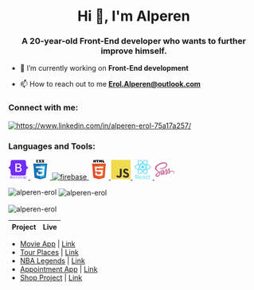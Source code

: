 <h1 align="center">Hi 👋, I'm Alperen</h1>
<h3 align="center">A 20-year-old Front-End developer who wants to further improve himself.</h3>

- 🔭 I’m currently working on **Front-End development**

- 📫 How to reach out to me **Erol.Alperen@outlook.com**

<h3 align="left">Connect with me:</h3>
<p align="left">
<a href="https://www.linkedin.com/in/alperen-erol36/" target="blank"><img align="center" src="https://raw.githubusercontent.com/rahuldkjain/github-profile-readme-generator/master/src/images/icons/Social/linked-in-alt.svg" alt="https://www.linkedin.com/in/alperen-erol-75a17a257/" height="30" width="40" /></a>
</p>

<h3 align="left">Languages and Tools:</h3>
<p align="left"> <a href="https://getbootstrap.com" target="_blank" rel="noreferrer"> <img src="https://raw.githubusercontent.com/devicons/devicon/master/icons/bootstrap/bootstrap-plain-wordmark.svg" alt="bootstrap" width="40" height="40"/> </a> <a href="https://www.w3schools.com/css/" target="_blank" rel="noreferrer"> <img src="https://raw.githubusercontent.com/devicons/devicon/master/icons/css3/css3-original-wordmark.svg" alt="css3" width="40" height="40"/> </a> <a href="https://firebase.google.com/" target="_blank" rel="noreferrer"> <img src="https://www.vectorlogo.zone/logos/firebase/firebase-icon.svg" alt="firebase" width="40" height="40"/> </a> <a href="https://www.w3.org/html/" target="_blank" rel="noreferrer"> <img src="https://raw.githubusercontent.com/devicons/devicon/master/icons/html5/html5-original-wordmark.svg" alt="html5" width="40" height="40"/> </a> <a href="https://developer.mozilla.org/en-US/docs/Web/JavaScript" target="_blank" rel="noreferrer"> <img src="https://raw.githubusercontent.com/devicons/devicon/master/icons/javascript/javascript-original.svg" alt="javascript" width="40" height="40"/> </a> <a href="https://reactjs.org/" target="_blank" rel="noreferrer"> <img src="https://raw.githubusercontent.com/devicons/devicon/master/icons/react/react-original-wordmark.svg" alt="react" width="40" height="40"/> </a> <a href="https://sass-lang.com" target="_blank" rel="noreferrer"> <img src="https://raw.githubusercontent.com/devicons/devicon/master/icons/sass/sass-original.svg" alt="sass" width="40" height="40"/> </a> </p>

<p><img align="left" src="https://github-readme-stats.vercel.app/api/top-langs?username=alperen-erol&show_icons=true&locale=en&layout=compact" alt="alperen-erol" /></p>

<p>&nbsp;<img align="center" src="https://github-readme-stats.vercel.app/api?username=alperen-erol&show_icons=true&locale=en" alt="alperen-erol" /></p>

<p><img align="center" src="https://github-readme-streak-stats.herokuapp.com/?user=alperen-erol&" alt="alperen-erol" /></p>

Project | Live
------------- | -------------

- [Movie App](https://github.com/alperen-erol/Movie-App)  | [Link](https://erol-movie-app.netlify.app)
- [Tour Places](https://github.com/alperen-erol/Tour-places)  | [Link](https://erol-tour-places.netlify.app/) 
- [NBA Legends](https://github.com/alperen-erol/Nba-Statistics)  |  [Link](https://erol-nba-legends.netlify.app/)
- [Appointment App](https://github.com/alperen-erol/Appointment)  |  [Link](https://erol-appointment-app.netlify.app/)
- [Shop Project](https://github.com/alperen-erol/shop-project)  |  [Link](https://erol-shop-app.netlify.app/)
